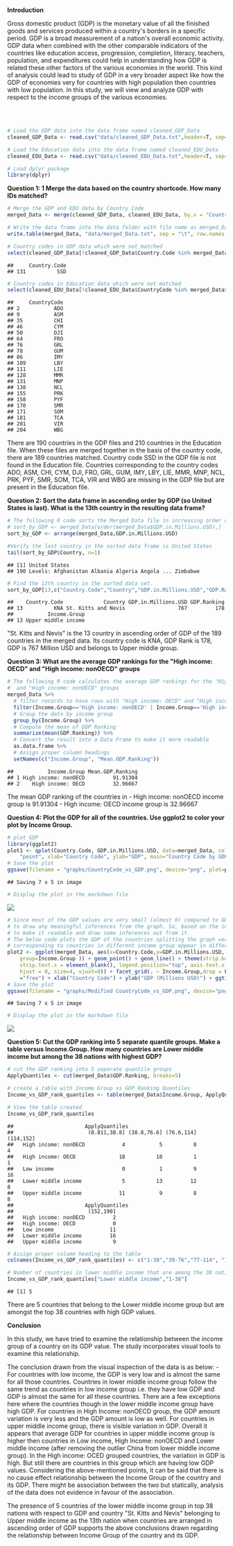 <b>Introduction</b> <br>
<p>
Gross domestic product (GDP) is the monetary value of all the finished goods and services produced within a country's borders in a specific period. GDP is a broad measurement of a nation's overall economic activity. GDP data when combined with the other comparable indicators of the countries like education access, progression, completion, literacy, teachers, population, and expenditures could help in understanding how GDP is related these other factors of the various economies in the world. This kind of analysis could lead to study of GDP in a very broader aspect like how the GDP of economies very for countries with high population then countries with low population. In this study, we will view and analyze GDP with respect to the income groups of the various economies.
</p>
<br> <br>

``` r
# Load the GDP data into the data frame named cleaned_GDP_Data
cleaned_GDP_Data <- read.csv("data/cleaned_GDP_Data.txt",header=T, sep="\t")

# Load the Education data into the data frame named cleaned_EDU_Data
cleaned_EDU_Data <- read.csv("data/cleaned_EDU_Data.txt",header=T, sep="\t")

# Load dplyr package
library(dplyr)
```

<b>Question 1: 1 Merge the data based on the country shortcode. How many IDs matched?</b>

``` r
# Merge the GDP and EDU data by Country Code
merged_Data <- merge(cleaned_GDP_Data, cleaned_EDU_Data, by.x = "Country.Code", by.y = "CountryCode")

# Write the data frame into the data folder with file name as merged_Data.txt
write.table(merged_Data, "data/merged_Data.txt", sep = "\t", row.names = FALSE, quote = FALSE)

# Country codes in GDP data which were not matched
select(cleaned_GDP_Data[!cleaned_GDP_Data$Country.Code %in% merged_Data$Country.Code,],Country.Code)
```

    ##     Country.Code
    ## 131          SSD

``` r
# Country codes in Education data which were not matched
select(cleaned_EDU_Data[!cleaned_EDU_Data$CountryCode %in% merged_Data$Country.Code,],CountryCode)
```

    ##     CountryCode
    ## 2           ADO
    ## 9           ASM
    ## 35          CHI
    ## 46          CYM
    ## 50          DJI
    ## 64          FRO
    ## 76          GRL
    ## 78          GUM
    ## 86          IMY
    ## 109         LBY
    ## 111         LIE
    ## 128         MMR
    ## 131         MNP
    ## 138         NCL
    ## 155         PRK
    ## 158         PYF
    ## 170         SMR
    ## 171         SOM
    ## 181         TCA
    ## 201         VIR
    ## 204         WBG

There are 190 countries in the GDP files and 210 countries in the Education file. When these files are merged together in the basis of the country code, there are 189 countries matched. Country code SSD in the GDP file is not found in the Education file. Countries corresponding to the country codes ADO, ASM, CHI, CYM, DJI, FRO, GRL, GUM, IMY, LBY, LIE, MMR, MNP, NCL, PRK, PYF, SMR, SOM, TCA, VIR and WBG are missing in the GDP file but are present in the Education file. <br>

<b>Question 2: Sort the data frame in ascending order by GDP (so United States is last). What is the 13th country in the resulting data frame?</b>

``` r
# The following R code sorts the Merged Data file in increasing order of GDP
# sort_by_GDP <- merged_Data[order(merged_Data$GDP.in.Millions.USD),]
sort_by_GDP <- arrange(merged_Data,GDP.in.Millions.USD)

#Verify the last country in the sorted data frame is United States
tail(sort_by_GDP$Country, n=1)
```

    ## [1] United States
    ## 190 Levels: Afghanistan Albania Algeria Angola ... Zimbabwe

``` r
# Find the 13th country in the sorted data set. 
sort_by_GDP[13,c("Country.Code","Country","GDP.in.Millions.USD","GDP.Ranking", "Income.Group")]
```

    ##    Country.Code             Country GDP.in.Millions.USD GDP.Ranking
    ## 13          KNA St. Kitts and Nevis                 767         178
    ##           Income.Group
    ## 13 Upper middle income

"St. Kitts and Nevis" is the 13 country in ascending order of GDP of the 189 countries in the merged data. Its country code is KNA, GDP Rank is 178, GDP is 767 Million USD and belongs to Upper middle group. <br>

<b>Question 3: What are the average GDP rankings for the "High income: OECD" and "High income: nonOECD" groups</b>

``` r
# The following R code calculates the average GDP rankings for the "High income: OECD" 
#  and "High income: nonOECD" groups
merged_Data %>% 
  # filter records to have rows with "High income: OECD" and "High income: nonOECD" income group
  filter(Income.Group=='High income: nonOECD' | Income.Group=='High income: OECD') %>% 
  # Group the data by income group 
  group_by(Income.Group) %>% 
  # Compute the mean of GDP Ranking
  summarize(mean(GDP.Ranking)) %>%
  # Convert the result into a Data Frame to make it more readable
  as.data.frame %>%
  # Assign proper column headings
  setNames(c("Income.Group", "Mean.GDP.Ranking"))
```

    ##           Income.Group Mean.GDP.Ranking
    ## 1 High income: nonOECD         91.91304
    ## 2    High income: OECD         32.96667

The mean GDP ranking of the countries in - High income: nonOECD income group is 91.91304 - High income: OECD income group is 32.96667 <br>

<b>Question 4: Plot the GDP for all of the countries. Use ggplot2 to color your plot by Income Group.</b>

``` r
# plot GDP
library(ggplot2)
plot1 <- qplot(Country.Code, GDP.in.Millions.USD, data=merged_Data, color=Income.Group, geom = 
    "point", xlab="Country Code", ylab="GDP", main="Country Code by GDP")
# Save the plot
ggsave(filename = "graphs/CountryCode_vs_GDP.png", device="png", plot=plot1)
```

    ## Saving 7 x 5 in image

``` r
# Display the plot in the markdown file
```

![](graphs/CountryCode_vs_GDP.png)

``` r
# Since most of the GDP values are very small (almost 0) compared to GDP of USA, it is difficult 
# to draw any meaningful inferences from the graph. So, based on the income group, split the graph 
# to make it readable and draw some inferences out from it.
# The below code plots the GDP of the countries splitting the graph vertically such that data
# corresponding to countries in different income group appear in different splitted section.
plot2 <- ggplot(merged_Data, aes(x=Country.Code,y=GDP.in.Millions.USD, colour=Income.Group,
    group=Income.Group )) + geom_point() + geom_line() + theme(strip.background = element_blank(),
    strip.text.x = element_blank(), legend.position="top", axis.text.x = element_text(angle = 90,
    hjust = 0, size=4, vjust=0)) + facet_grid(. ~ Income.Group,drop = F,  scales = "free", space 
    ="free") + xlab("Country Code") + ylab("GDP (Millions USD)") + ggtitle("Country Code by GDP")
# Save the plot
ggsave(filename = "graphs/Modified CountryCode_vs_GDP.png", device="png", plot=plot2)
```

    ## Saving 7 x 5 in image

``` r
# Display the plot in the markdown file
```

![](graphs/Modified%20CountryCode_vs_GDP.png) <br>

<b>Question 5: Cut the GDP ranking into 5 separate quantile groups. Make a table versus Income.Group. How many countries are Lower middle income but among the 38 nations with highest GDP?</b>

``` r
# cut the GDP ranking into 5 separate quantile groups
ApplyQuantiles <- cut(merged_Data$GDP.Ranking, breaks=5)

# create a table with Income Group vs GDP Ranking Quantiles 
Income_vs_GDP_rank_quantiles <- table(merged_Data$Income.Group, ApplyQuantiles)

# View the table created
Income_vs_GDP_rank_quantiles
```

    ##                       ApplyQuantiles
    ##                        (0.811,38.8] (38.8,76.6] (76.6,114] (114,152]
    ##   High income: nonOECD            4           5          8         4
    ##   High income: OECD              18          10          1         1
    ##   Low income                      0           1          9        16
    ##   Lower middle income             5          13         12         8
    ##   Upper middle income            11           9          8         8
    ##                       ApplyQuantiles
    ##                        (152,190]
    ##   High income: nonOECD         2
    ##   High income: OECD            0
    ##   Low income                  11
    ##   Lower middle income         16
    ##   Upper middle income          9

``` r
# Assign proper column heading to the table
colnames(Income_vs_GDP_rank_quantiles) <- c("1-38","39-76","77-114", "115-152", "153-190")

# Number of countries in lower middle income that are among the 38 nations in the highest quantile group
Income_vs_GDP_rank_quantiles["Lower middle income","1-38"]
```

    ## [1] 5

There are 5 countries that belong to the Lower middle income group but are amongst the top 38 countries with high GDP values. <br>

<b>Conclusion</b> <br>
<p>
In this study, we have tried to examine the relationship between the income group of a country on its GDP value. The study incorporates visual tools to examine this relationship.

The conclusion drawn from the visual inspection of the data is as below: - For countries with low income, the GDP is very low and is almost the same for all those countries. Countries in lower middle income group follow the same trend as countries in low income group i.e. they have low GDP and GDP is almost the same for all these countries. There are a few exceptions here where the countries though in the lower middle income group have high GDP. For countries in High Income: nonOECD group, the GDP amount variation is very less and the GDP amount is low as well. For countries in upper middle income group, there is visible variation in GDP. Overall it appears that average GDP for countries in upper middle income group is higher then countries in Low income, High Income: nonOECD and Lower middle income (after removing the outlier China from lower middle income group). In the High income: OCED grouped countries, the variation in GDP is high. But still there are countries in this group which are having low GDP values. Considering the above-mentioned points, it can be said that there is no cause effect relationship between the Income Group of the country and its GDP. There might be association between the two but statically, analysis of the data does not evidence in favour of the association.

The presence of 5 countries of the lower middle income group in top 38 nations with respect to GDP and country "St. Kitts and Nevis" belonging to Upper middle income as the 13th nation when countries are arranged in ascending order of GDP supports the above conclusions drawn regarding the relationship between Income Group of the country and its GDP.
</p>

